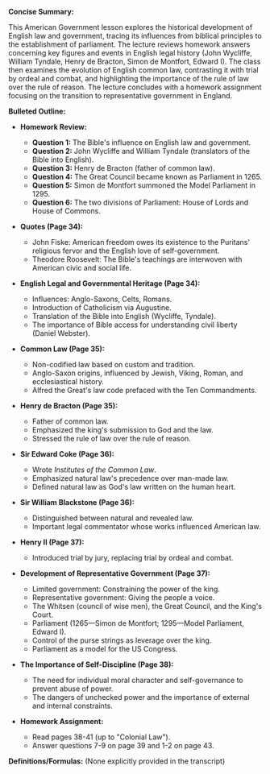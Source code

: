 **Concise Summary:**

This American Government lesson explores the historical development of English law and government, tracing its influences from biblical principles to the establishment of parliament.  The lecture reviews homework answers concerning key figures and events in English legal history (John Wycliffe, William Tyndale, Henry de Bracton, Simon de Montfort, Edward I).  The class then examines the evolution of English common law, contrasting it with trial by ordeal and combat, and highlighting the importance of the rule of law over the rule of reason.  The lecture concludes with a homework assignment focusing on the transition to representative government in England.

**Bulleted Outline:**

* **Homework Review:**
    * **Question 1:** The Bible's influence on English law and government.
    * **Question 2:** John Wycliffe and William Tyndale (translators of the Bible into English).
    * **Question 3:** Henry de Bracton (father of common law).
    * **Question 4:** The Great Council became known as Parliament in 1265.
    * **Question 5:** Simon de Montfort summoned the Model Parliament in 1295.
    * **Question 6:** The two divisions of Parliament: House of Lords and House of Commons.

* **Quotes (Page 34):**
    * John Fiske: American freedom owes its existence to the Puritans' religious fervor and the English love of self-government.
    * Theodore Roosevelt: The Bible's teachings are interwoven with American civic and social life.

* **English Legal and Governmental Heritage (Page 34):**
    * Influences: Anglo-Saxons, Celts, Romans.
    * Introduction of Catholicism via Augustine.
    * Translation of the Bible into English (Wycliffe, Tyndale).
    * The importance of Bible access for understanding civil liberty (Daniel Webster).

* **Common Law (Page 35):**
    * Non-codified law based on custom and tradition.
    * Anglo-Saxon origins, influenced by Jewish, Viking, Roman, and ecclesiastical history.
    * Alfred the Great's law code prefaced with the Ten Commandments.

* **Henry de Bracton (Page 35):**
    * Father of common law.
    * Emphasized the king's submission to God and the law.
    * Stressed the rule of law over the rule of reason.

* **Sir Edward Coke (Page 36):**
    * Wrote *Institutes of the Common Law*.
    * Emphasized natural law's precedence over man-made law.
    * Defined natural law as God's law written on the human heart.

* **Sir William Blackstone (Page 36):**
    * Distinguished between natural and revealed law.
    * Important legal commentator whose works influenced American law.

* **Henry II (Page 37):**
    * Introduced trial by jury, replacing trial by ordeal and combat.

* **Development of Representative Government (Page 37):**
    * Limited government: Constraining the power of the king.
    * Representative government: Giving the people a voice.
    * The Whitsen (council of wise men), the Great Council, and the King's Court.
    * Parliament (1265—Simon de Montfort; 1295—Model Parliament, Edward I).
    * Control of the purse strings as leverage over the king.
    * Parliament as a model for the US Congress.

* **The Importance of Self-Discipline (Page 38):**
    * The need for individual moral character and self-governance to prevent abuse of power.
    * The dangers of unchecked power and the importance of external and internal constraints.

* **Homework Assignment:**
    * Read pages 38-41 (up to "Colonial Law").
    * Answer questions 7-9 on page 39 and 1-2 on page 43.


**Definitions/Formulas:** (None explicitly provided in the transcript)

